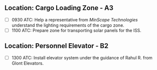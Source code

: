 ## Location: Cargo Loading Zone - A3

- [ ] 0930 ATC: Help a representative from *MinScape Technologies* understand the lighting requirements of the cargo zone.
- [ ] 1100 ATC: Prepare zone for transporting solar panels for the ISS.

## Location: Personnel Elevator - B2

- [ ] 1300 ATC: Install elevator system under the guidance of Rahul R. from Glont Elevators.
